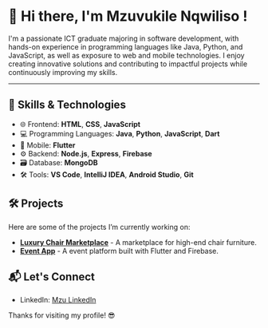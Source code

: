 # 👋 Hi there, I'm Mzuvukile Nqwiliso ! 

I'm a passionate ICT graduate majoring in software development, with hands-on experience in programming languages like Java, Python, and JavaScript, as well as exposure to web and mobile technologies. I enjoy creating innovative solutions and contributing to impactful projects while continuously improving my skills.

---


## 🚀 Skills & Technologies
- 🌐 Frontend: **HTML**, **CSS**, **JavaScript**
- 💻 Programming Languages: **Java**, **Python**, **JavaScript**, **Dart**
- 📱 Mobile: **Flutter**
- ⚙️ Backend: **Node.js**, **Express**, **Firebase**
- 🗃️ Database: **MongoDB**
- 🛠️ Tools: **VS Code**, **IntelliJ IDEA**, **Android Studio**, **Git**

## 🛠️ Projects
Here are some of the projects I’m currently working on:
- [**Luxury Chair Marketplace**](https://github.com/Mzuvio/Sitewise) - A marketplace for high-end chair furniture.
- [**Event App**](https://github.com/Mzuvio/Eventlink) - A event platform built with Flutter and Firebase.

## 📬 Let's Connect
- LinkedIn: [Mzu LinkedIn](https://www.linkedin.com/in/muzuvukile-nqwiliso-9722122a2)

Thanks for visiting my profile! 😎
